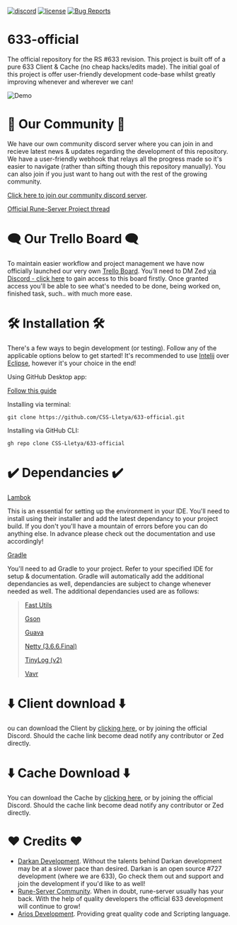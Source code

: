 [![discord][discord-badge]][discord-link] [![license][license-badge]][gnu-gpl-link] [![Bug Reports][bug-badge]][bug-link]

[discord-link]: https://discord.gg/zuqCZhHQaG
[discord-badge]: https://img.shields.io/discord/842792972222595072?label=discord&logo=discord

[gnu-gpl-link]: https://www.gnu.org/licenses/gpl-3.0.en.html
[license-badge]: https://img.shields.io/badge/license-GPLv3-blue.svg

[bug-link]: https://github.com/CSS-Lletya/633-official/issues
[bug-badge]: https://img.shields.io/github/issues-raw/CSS-Lletya/633-official/bug?label=Bug_Reports

# 633-official
The official repository for the RS #633 revision. This project is built off of a pure 633 Client & Cache (no cheap hacks/edits made). The initial goal of this project is offer user-friendly development code-base whilst greatly improving whenever and wherever we can!

![Demo](https://i.imgur.com/FR4QVgR.png)

# 👋 Our Community 👋
We have our own community discord server where you can join in and recieve latest news & updates regarding the development of this repository. We have a user-friendly webhook that relays all the progress made so it's easier to navigate (rather than sifting though this repository manually). You can also join if you just want to hang out with the rest of the growing community.

[Click here to join our community discord server](https://discord.gg/zuqCZhHQaG).

[Official Rune-Server Project thread](https://www.rune-server.ee/runescape-development/rs-503-client-server/projects/698925-open633-new-revision-development.html)

# 🗨️ Our Trello Board 🗨️
To maintain easier workflow and project management we have now officially launched our very own [Trello Board](https://trello.com/b/HHcJ6zq8/open-633). You'll need to DM Zed [via Discord - click here](https://discord.gg/zuqCZhHQaG) to gain access to this board firstly. Once granted access you'll be able to see what's needed to be done, being worked on, finished task, such.. with much more ease.
# 🛠️ Installation 🛠️
There's a few ways to begin development (or testing). Follow any of the applicable options below to get started! It's recommended to use [Intelij](https://www.jetbrains.com/idea/) over [Eclipse](https://www.eclipse.org/ide/), however it's your choice in the end!

Using GitHub Desktop app:

[Follow this guide](https://docs.github.com/en/desktop/contributing-and-collaborating-using-github-desktop/adding-and-cloning-repositories/cloning-a-repository-from-github-to-github-desktop)

Installing via terminal:
```
git clone https://github.com/CSS-Lletya/633-official.git
```
Installing via GitHub CLI:
```
gh repo clone CSS-Lletya/633-official
```

# ✔️ Dependancies ✔️
[Lambok](https://projectlombok.org/)

This is an essential for setting up the environment in your IDE. You'll need to install using their installer and add the latest dependancy to your project build.
If you don't you'll have a mountain of errors before you can do anything else. In advance please check out the documentation and use accordingly!

[Gradle](https://gradle.org/)

You'll need to ad Gradle to your project. Refer to your specified IDE for setup & documentation. Gradle will automatically add the additional dependancies as well, dependancies are subject to change whenever needed as well. The additional dependancies used are as follows:

> [Fast Utils](https://fastutil.di.unimi.it/)
> 
> [Gson](https://github.com/google/gson)
> 
> [Guava](https://github.com/google/guava)
> 
> [Netty (3.6.6.Final)](https://netty.io/news/2013/05/15/3-6-6-Final.html)
> 
> [TinyLog (v2)](https://tinylog.org/v2/)
> 
> [Vavr](https://www.vavr.io/)

# ⬇️ Client download ⬇️
ou can download the Client  by [clicking here](https://mega.nz/file/RjcxjbzK#hFn4HV_C1cv7KbG2bAO1FCOQwyMDAR7W1I1VfMsBo_k), or by joining the official Discord. Should the cache link become dead notify any contributor or Zed directly.

# ⬇️ Cache Download ⬇️
You can download the Cache by [clicking here](https://mega.nz/file/Zi8XBRgY#uqZXhMasFpdkr-5_qCL_rSHM6k3OBAUcZguabL9e4_E), or by joining the official Discord. Should the cache link become dead notify any contributor or Zed directly.

# ❤️ Credits ❤️
- [Darkan Development](https://github.com/DarkanRS). Without the talents behind Darkan development may be at a slower pace than desired. Darkan is an open source #727 development (where we are 633), Go check them out and support and join the development if you'd like to as well!
- [Rune-Server Community](https://www.rune-server.ee/). When in doubt, rune-server usually has your back. With the help of quality developers the official 633 development will continue to grow!
- [Arios Development](https://www.rune-server.ee/runescape-development/rs2-server/projects/462495-arios-498-reliving-good-times.html). Providing great quality code and Scripting language.
